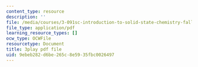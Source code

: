 ```yaml
---
content_type: resource
description: ''
file: /media/courses/3-091sc-introduction-to-solid-state-chemistry-fall-2010/9ebeb282d6be265c8e5935fbc0026497_CA7I2GLpgdo.pdf
file_type: application/pdf
learning_resource_types: []
ocw_type: OCWFile
resourcetype: Document
title: 3play pdf file
uid: 9ebeb282-d6be-265c-8e59-35fbc0026497
---
```

